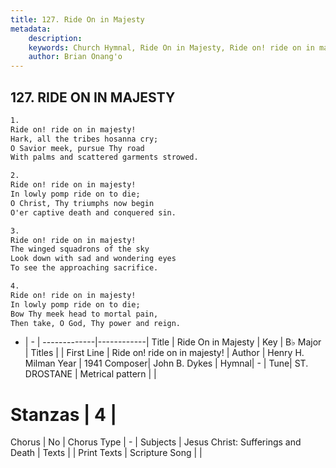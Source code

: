 ```yaml
---
title: 127. Ride On in Majesty
metadata:
    description: 
    keywords: Church Hymnal, Ride On in Majesty, Ride on! ride on in majesty!, 
    author: Brian Onang'o
---
```



## 127. RIDE ON IN MAJESTY

```txt
1.
Ride on! ride on in majesty!
Hark, all the tribes hosanna cry;
O Savior meek, pursue Thy road
With palms and scattered garments strowed.

2.
Ride on! ride on in majesty!
In lowly pomp ride on to die;
O Christ, Thy triumphs now begin
O'er captive death and conquered sin.

3.
Ride on! ride on in majesty!
The winged squadrons of the sky
Look down with sad and wondering eyes
To see the approaching sacrifice.

4.
Ride on! ride on in majesty!
In lowly pomp ride on to die;
Bow Thy meek head to mortal pain,
Then take, O God, Thy power and reign.

```

- |   -  |
-------------|------------|
Title | Ride On in Majesty |
Key | B♭ Major |
Titles |  |
First Line | Ride on! ride on in majesty! |
Author | Henry H. Milman
Year | 1941
Composer| John B. Dykes |
Hymnal|  - |
Tune| ST. DROSTANE |
Metrical pattern | |
# Stanzas | 4 |
Chorus | No |
Chorus Type | - |
Subjects | Jesus Christ: Sufferings and Death |
Texts |  |
Print Texts | 
Scripture Song |  |
  

